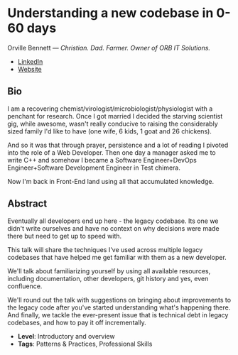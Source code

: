 # Understanding a new codebase in 0-60 days

Orville Bennett &mdash; *Christian. Dad. Farmer. Owner of ORB IT Solutions.*

- [LinkedIn](https://www.linkedin.com/in/orville-bennett/)
- [Website](https://orbitsolutions.dev/blog/)

## Bio

I am a recovering chemist/virologist/microbiologist/physiologist with a penchant for research. Once I got married I decided the starving scientist gig, while awesome, wasn't really conducive to raising the considerably sized family I'd like to have (one wife, 6 kids, 1 goat and 26 chickens).

And so it was that through prayer, persistence and a lot of reading I pivoted into the role of a Web Developer. Then one day a manager asked me to write C++ and somehow I became a Software Engineer+DevOps Engineer+Software Development Engineer in Test chimera. 

Now I'm back in Front-End land using all that accumulated knowledge.

## Abstract

Eventually all developers end up here - the legacy codebase. Its one we didn't write ourselves and have no context on why decisions were made there but need to get up to speed with.

This talk will share the techniques I've used across multiple legacy codebases that have helped me get familiar with them as a new developer.

We'll talk about familiarizing yourself by using all available resources, including documentation, other developers, git history and yes, even confluence.

We'll round out the talk with suggestions on bringing about improvements to the legacy code after you've started understanding what's happening there. And finally, we tackle the ever-present issue that is technical debt in legacy codebases, and how to pay it off incrementally.

- **Level**: Introductory and overview
- **Tags**: Patterns & Practices, Professional Skills
  